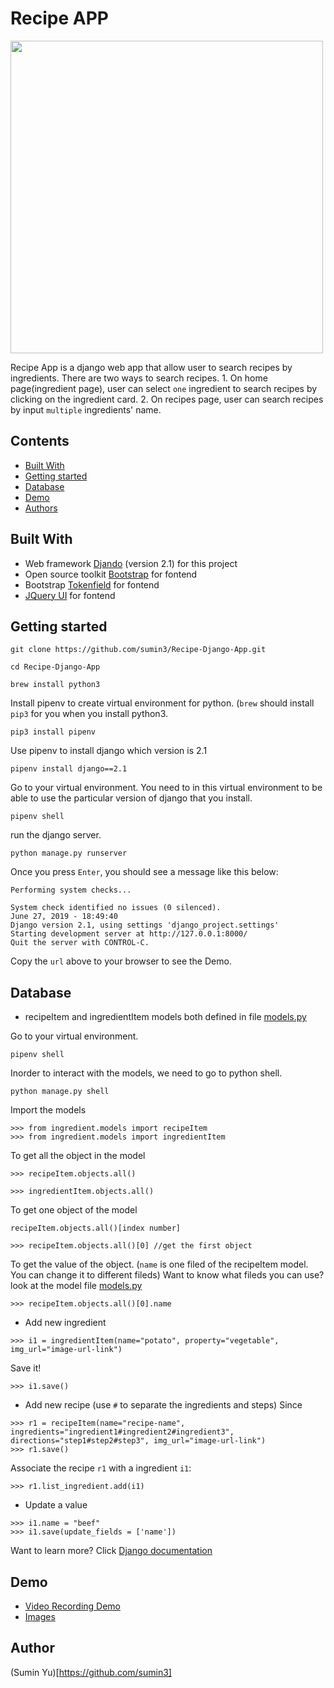 # Recipe APP

<img  width="500" src="https://i.imgur.com/OMgebh0.png">

Recipe App is a django web app that allow user to search recipes by ingredients. There are two ways to search recipes. 1. On home page(ingredient page), user can select `one` ingredient to search recipes by clicking on the ingredient card. 2. On recipes page, user can search recipes by input `multiple` ingredients' name.  

## Contents
* [Built With](https://github.com/sumin3/Recipe-Django-App#Built-With)
* [Getting started](https://github.com/sumin3/Recipe-Django-App#Getting-started)
* [Database](https://github.com/sumin3/Recipe-Django-App#Database)
* [Demo](https://github.com/sumin3/Recipe-Django-App#Demo)
* [Authors](https://github.com/sumin3/Recipe-Django-App#Authors)

## Built With
- Web framework [Djando](https://www.djangoproject.com/) (version 2.1) for this project
- Open source toolkit [Bootstrap](https://getbootstrap.com/) for fontend 
- Bootstrap [Tokenfield](http://sliptree.github.io/bootstrap-tokenfield/) for fontend 
- [JQuery UI](https://jqueryui.com/) for fontend 

## Getting started
```
git clone https://github.com/sumin3/Recipe-Django-App.git
```
```
cd Recipe-Django-App
```
```
brew install python3
```
Install pipenv to create virtual environment for python. (`brew` should install `pip3` for you when you install python3. 
```
pip3 install pipenv
```
Use pipenv to install django which version is 2.1
```
pipenv install django==2.1
```
Go to your virtual environment. You need to in this virtual environment to be able to use the particular version of django that you install. 
```
pipenv shell
```
run the django server. 
```
python manage.py runserver
```
Once you press `Enter`, you should see a message like this below:
```
Performing system checks...

System check identified no issues (0 silenced).
June 27, 2019 - 18:49:40
Django version 2.1, using settings 'django_project.settings'
Starting development server at http://127.0.0.1:8000/
Quit the server with CONTROL-C.
```
Copy the `url` above to your browser to see the Demo.

## Database
- recipeItem and ingredientItem models both defined in file [models.py](https://github.com/sumin3/Recipe-Django-App/blob/master/ingredient/models.py)


Go to your virtual environment.
```
pipenv shell
```
Inorder to interact with the models, we need to go to python shell.
```
python manage.py shell
```
Import the models 
```
>>> from ingredient.models import recipeItem
>>> from ingredient.models import ingredientItem
```
To get all the object in the model
```
>>> recipeItem.objects.all()
```
```
>>> ingredientItem.objects.all()
```
To get one object of the model
```
recipeItem.objects.all()[index number]

>>> recipeItem.objects.all()[0] //get the first object
```
To get the value of the object. (`name` is one filed of the recipeItem model. You can change it to different fileds) Want to know what fileds you can use?  look at the model file [models.py](https://github.com/sumin3/Recipe-Django-App/blob/master/ingredient/models.py) 
```
>>> recipeItem.objects.all()[0].name
```
- Add new ingredient
```
>>> i1 = ingredientItem(name="potato", property="vegetable", img_url="image-url-link")
```
Save it!
```
>>> i1.save()
```
- Add new recipe (use `#` to separate the ingredients and steps) Since 
```
>>> r1 = recipeItem(name="recipe-name", ingredients="ingredient1#ingredient2#ingredient3", directions="step1#step2#step3", img_url="image-url-link")
>>> r1.save()
```
Associate the recipe `r1` with a ingredient `i1`:
```
>>> r1.list_ingredient.add(i1)
```
- Update a value
```
>>> i1.name = "beef"
>>> i1.save(update_fields = ['name'])
```
Want to learn more? Click [Django documentation](https://docs.djangoproject.com/en/2.2/)

## Demo
- [Video Recording Demo](https://drive.google.com/file/d/1Cn5oVolA8PxOnUtsQ83t5kUif_KrLLdO/view?usp=sharing)
- [Images](https://github.com/sumin3/Recipe-Django-App/tree/master/DemoImages)

## Author
(Sumin Yu)[https://github.com/sumin3]  